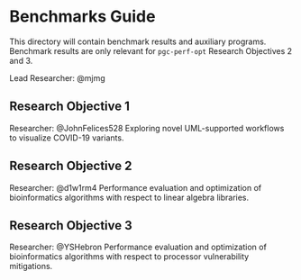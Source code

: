 # Benchmarks Guide

This directory will contain benchmark results and auxiliary programs. Benchmark results are only relevant for `pgc-perf-opt` Research Objectives 2 and 3.

Lead Researcher: @mjmg

## Research Objective 1
Researcher: @JohnFelices528
Exploring novel UML-supported workflows to visualize COVID-19 variants.

## Research Objective 2
Researcher: @d1w1rm4
Performance evaluation and optimization of bioinformatics algorithms with respect to linear algebra libraries.

## Research Objective 3
Researcher: @YSHebron
Performance evaluation and optimization of bioinformatics algorithms with respect to processor vulnerability mitigations.